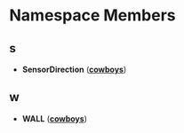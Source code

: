 
# Namespace Members



## s

* **SensorDirection** ([**cowboys**](namespacecowboys.md))


## w

* **WALL** ([**cowboys**](namespacecowboys.md))




